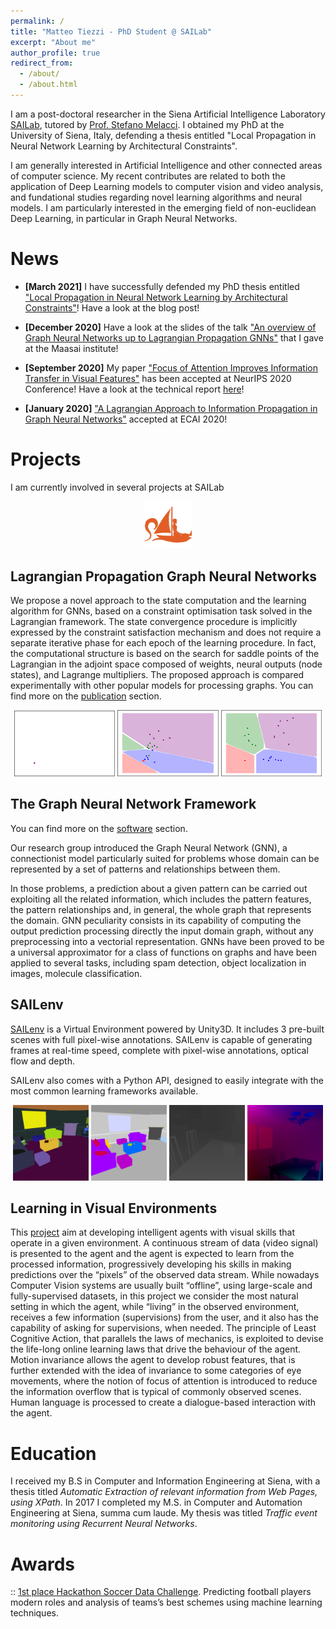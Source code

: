 ```yaml
---
permalink: /
title: "Matteo Tiezzi - PhD Student @ SAILab"
excerpt: "About me"
author_profile: true
redirect_from: 
  - /about/
  - /about.html
---
```




I am a post-doctoral researcher in the Siena Artificial Intelligence Laboratory [SAILab](https://sailab.diism.unisi.it/), tutored by [Prof. Stefano Melacci](http://sailab.diism.unisi.it/people/stefano-melacci/). I obtained my PhD at the University of Siena, Italy, defending a thesis entitled "Local Propagation in Neural Network Learning by Architectural Constraints". 

I am generally interested in Artificial Intelligence and other connected areas of computer science.
My recent contributes are related to both the application of  Deep Learning models to computer vision and video analysis, and fundational studies regarding novel learning algorithms and neural models. I am particularly interested in the emerging field of non-euclidean Deep Learning, in particular in Graph Neural Networks.



News
====
- **[March 2021]** I have successfully defended my PhD thesis entitled  ["Local Propagation in Neural Network Learning by Architectural Constraints"](https://mtiezzi.github.io/posts/2021-04-26-thesis)! Have a look at the blog post!   

- **[December 2020]** Have a look at the slides of the talk ["An overview of Graph Neural Networks up to Lagrangian Propagation GNNs"](https://mtiezzi.github.io/talks/2020-12-04-maasai) that I gave at the Maasai institute! 

- **[September 2020]** My paper ["Focus of Attention Improves Information Transfer in Visual Features"](https://mtiezzi.github.io/publication/2020-09-25-focus) has been accepted at NeurIPS 2020 Conference! Have a look at the technical report [here](https://arxiv.org/abs/2006.09229)!

- **[January 2020]** ["A Lagrangian Approach to Information Propagation in Graph Neural Networks"](https://mtiezzi.github.io/publication/2020-03-17-lpgnn) accepted at ECAI 2020!


Projects
========

I am currently involved in several projects at SAILab

<p align="middle">
  <img src="../images/sailab.png" width="15%" />
</p>


Lagrangian Propagation Graph Neural Networks
--------------------------------------------

We propose a novel approach to the state computation and the learning algorithm for GNNs, based on a constraint optimisation task solved in the Lagrangian framework. The state convergence procedure is implicitly expressed by the constraint satisfaction mechanism and does not require a separate iterative phase for each epoch of the learning procedure. 
In fact, the computational structure is based on the search for saddle points of the Lagrangian in the adjoint space composed of weights, neural outputs (node states), and Lagrange multipliers. 
The proposed approach is compared experimentally with other popular models for processing graphs. 
You can find more on the [publication](https://mtiezzi.github.io/publications/) section.

<p align="middle">
  <img src="../images/fig_0.png" width="32%" />
  <img src="../images/fig_final200.png" width="32%" /> 
  <img src="../images/fig_final9900.png" width="32%" />
</p>


The Graph Neural Network Framework
----------------------------------
You can find more on the [software](https://mtiezzi.github.io/software/) section.

Our research group introduced the Graph Neural Network (GNN), a connectionist model particularly suited for problems whose domain can be represented by a set of patterns and relationships between them.

In those problems, a prediction about a given pattern can be carried out exploiting all the related information, which includes the pattern features, the pattern relationships and, in general, the whole graph that represents the domain. GNN peculiarity consists in its capability of computing the output prediction processing directly the input domain graph, without any preprocessing into a vectorial representation.
GNNs have been proved to be a universal approximator for a class of functions on graphs and have been applied to several tasks, including spam detection, object localization in images, molecule classification.

SAILenv
-------
[SAILenv](http://sailab.diism.unisi.it/sailenv/) is a Virtual Environment powered by Unity3D. It includes 3 pre-built scenes with full pixel-wise annotations. SAILenv is capable of generating frames at real-time speed, complete with pixel-wise annotations, optical flow and depth.

SAILenv also comes with a Python API, designed to easily integrate with the most common learning frameworks available.

<p align="middle">
  <img src="../images/instance-150x150.png" width="24%" />
  <img src="../images/category-150x150.png" width="24%" /> 
  <img src="../images/depth-150x150.png" width="24%" />
  <img src="../images/room02_flow-150x150.png" width="24%" />
</p>



Learning in Visual Environments
-------------------------------

This [project](http://sailab.diism.unisi.it/lve/) aim at developing intelligent agents with visual skills that operate in a given environment. A continuous stream of data (video signal) is presented to the agent and the agent is expected to learn from the processed information, progressively developing his skills in making predictions over the “pixels” of the observed data stream. While nowadays Computer Vision systems are usually built “offline”, using large-scale and fully-supervised datasets, in this project we consider the most natural setting in which the agent, while “living” in the observed environment, receives a few information (supervisions) from the user, and it also has the capability of asking for supervisions, when needed. The principle of Least Cognitive Action, that parallels the laws of mechanics, is exploited to devise the life-long online learning laws that drive the behaviour of the agent. Motion invariance allows the agent to develop robust features, that is further extended with the idea of invariance to some categories of eye movements, where the notion of focus of attention is introduced to reduce the information overflow that is typical of commonly observed scenes. Human language is processed to create a dialogue-based interaction with the agent.


Education
=========
I received my B.S in Computer and Information Engineering at Siena, with a thesis titled *Automatic Extraction of relevant information from Web Pages, using XPath*.
In 2017 I completed my M.S. in Computer and Automation Engineering at Siena, summa cum laude.
My thesis was titled *Traffic event monitoring using Recurrent Neural Networks*.

Awards
======

:: [1st place Hackathon Soccer Data Challenge](http://sailab.diism.unisi.it/first-place-at-sobigdata-soccer-data-challenge/).
Predicting football players modern roles and analysis of teams’s best schemes using machine learning techniques.

